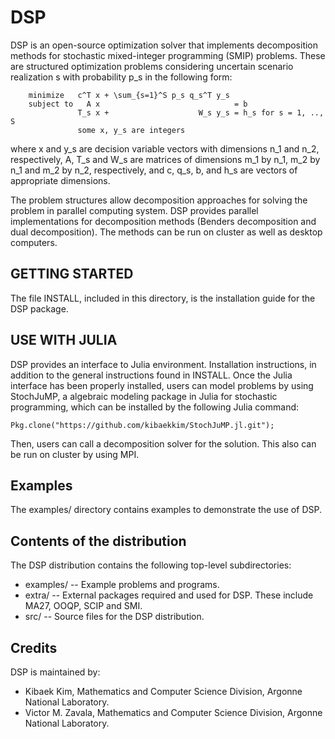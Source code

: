 DSP
===
DSP is an open-source optimization solver that implements decomposition methods for stochastic mixed-integer programming (SMIP) problems. These are structured optimization problems considering uncertain scenario realization s with probability p_s in the following form:

        minimize   c^T x + \sum_{s=1}^S p_s q_s^T y_s
        subject to   A x                              = b
                   T_s x +                    W_s y_s = h_s for s = 1, .., S
                   some x, y_s are integers

where x and y_s are decision variable vectors with dimensions n_1 and n_2, respectively, A, T_s and W_s are matrices of dimensions m_1 by n_1, m_2 by n_1 and m_2 by n_2, respectively, and c, q_s, b, and h_s are vectors of appropriate dimensions.

The problem structures allow decomposition approaches for solving the problem in parallel computing system. DSP provides parallel implementations for decomposition methods (Benders decomposition and dual decomposition). The methods can be run on cluster as well as desktop computers.

GETTING STARTED
---------------
The file INSTALL, included in this directory, is the installation guide for the DSP package.

USE WITH JULIA
--------------
DSP provides an interface to Julia environment. Installation instructions, in addition to the general instructions found in INSTALL. Once the Julia interface has been properly installed, users can model problems by using StochJuMP, a algebraic modeling package in Julia for stochastic programming, which can be installed by the following Julia command:

    Pkg.clone("https://github.com/kibaekkim/StochJuMP.jl.git");

Then, users can call a decomposition solver for the solution. This also  can be run on cluster by using MPI.

Examples
--------
The examples/ directory contains examples to demonstrate the use of DSP. 

Contents of the distribution
----------------------------
The DSP distribution contains the following top-level subdirectories:
* examples/ -- Example problems and programs.
* extra/ -- External packages required and used for DSP. These include MA27, OOQP, SCIP and SMI.
* src/ -- Source files for the DSP distribution.

Credits
-------
DSP is maintained by:
* Kibaek Kim, Mathematics and Computer Science Division, Argonne National Laboratory.
* Victor M. Zavala, Mathematics and Computer Science Division, Argonne National Laboratory.

